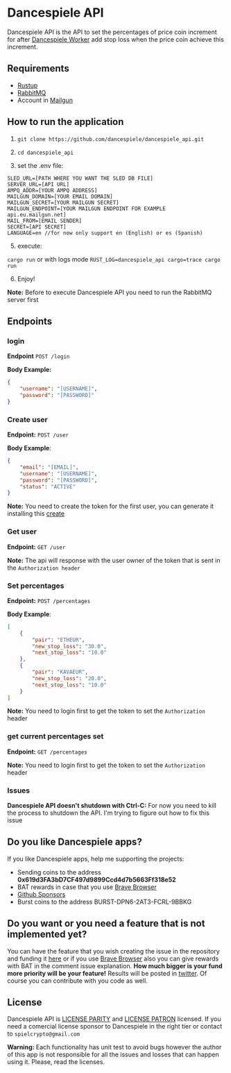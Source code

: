 # Dancespiele API

Dancespiele API is the API to set the percentages of price coin increment for after [Dancespiele Worker](https://github.com/dancespiele/dancaspiele_worker) add stop loss when the price coin achieve this increment.

## Requirements

* [Rustup](https://rustup.rs/)
* [RabbitMQ](https://www.rabbitmq.com/)
* Account in [Mailgun](https://www.mailgun.com/)

## How to run the application

1. `git clone https://github.com/dancespiele/dancespiele_api.git`

2. `cd dancespiele_api`

3. set the .env file:

```
SLED_URL=[PATH WHERE YOU WANT THE SLED DB FILE]
SERVER_URL=[API URL]
AMPQ_ADDR=[YOUR AMPQ ADDRESS]
MAILGUN_DOMAIN=[YOUR EMAIL DOMAIN]
MAILGUN_SECRET=[YOUR MAILGUN SECRET]
MAILGUN_ENDPOINT=[YOUR MAILGUN ENDPOINT FOR EXAMPLE api.eu.mailgun.net]
MAIL_FROM=[EMAIL SENDER]
SECRET=[API SECRET]
LANGUAGE=en //for now only support en (English) or es (Spanish)
```

5. execute:

`cargo run` or with logs mode `RUST_LOG=dancespiele_api cargo=trace cargo run`

6. Enjoy!

**Note:** Before to execute Dancespiele API you need to run the RabbitMQ server first

## Endpoints

### login

**Endpoint** `POST /login`

**Body Example:**

```json
{
    "username": "[USERNAME]",
    "password": "[PASSWORD]"
}
```

### Create user

**Endpoint:** `POST /user`

**Body Example**:

```json
{
    "email": "[EMAIL]",
    "username": "[USERNAME]",
    "password": "[PASSWORD]",
    "status": "ACTIVE"
}
```

**Note:** You need to create the token for the first user, you can generate it installing this [create](https://github.com/dancespiele/token_generator)

### Get user

**Endpoint:** `GET /user`

**Note:** The api will response with the user owner of the token that is sent in the `Authorization header`

### Set percentages

**Endpoint:** `POST /percentages`

**Body Example**:

```json
[
    {
        "pair": "ETHEUR",
        "new_stop_loss": "30.0",
        "next_stop_loss": "10.0"
    },
    {
        "pair": "KAVAEUR",
        "new_stop_loss": "20.0",
        "next_stop_loss": "10.0"
    }
]
```

**Note:** You need to login first to get the token to set the `Authorization` header

### get current percentages set

**Endpoint:** `GET /percentages`

**Note:** You need to login first to get the token to set the `Authorization` header

### Issues

**Dancespiele API doesn't shutdown with Ctrl-C:** For now you need to kill the process to shutdown the API. I'm trying to figure out how to fix this issue

## Do you like Dancespiele apps?
If you like Dancespiele apps, help me supporting the projects:
- Sending coins to the address **0x619d3FA3bD7CF497d9899Ccd4d7b5663Ff318e52**
- BAT rewards in case that you use [Brave Browser](https://brave.com/)
- [Github Sponsors](https://github.com/sponsors/dancespiele)
- Burst coins to the address BURST-DPN6-2AT3-FCRL-9BBKG

## Do you want or you need a feature that is not implemented yet?

You can have the feature that you wish creating the issue in the repository and funding it [here](https://issuehunt.io/r/dancespiele/dancespiele_api?tab=idle) or if you use [Brave Browser](https://brave.com/) also you can give rewards with BAT in the comment issue explanation.
**How much bigger is your fund more priority will be your feature!** Results will be posted in [twitter](https://twitter.com/spielcrypto).
Of course you can contribute with you code as well.

## License
Dancespiele API is [LICENSE PARITY](LICENSE-PARITY.md) and [LICENSE PATRON](LICENSE-PATRON.md) licensed. If you need a comercial license sponsor to Dancespiele in the right tier or contact to `spielcrypto@gmail.com`

**Warning:** Each functionality has unit test to avoid bugs however the author of this app is not responsible for all the issues and losses that can happen using it. Please, read the licenses.

